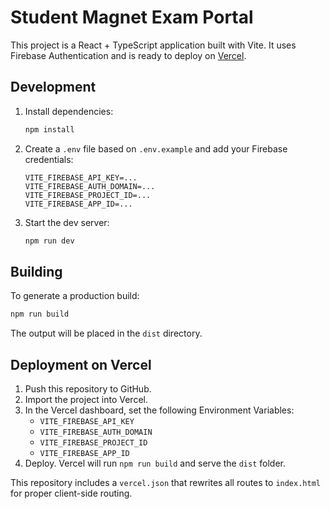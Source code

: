 # Student Magnet Exam Portal

This project is a React + TypeScript application built with Vite. It uses Firebase Authentication and is ready to deploy on [Vercel](https://vercel.com/).

## Development

1. Install dependencies:
   ```bash
   npm install
   ```
2. Create a `.env` file based on `.env.example` and add your Firebase credentials:
   ```
   VITE_FIREBASE_API_KEY=...
   VITE_FIREBASE_AUTH_DOMAIN=...
   VITE_FIREBASE_PROJECT_ID=...
   VITE_FIREBASE_APP_ID=...
   ```
3. Start the dev server:
   ```bash
   npm run dev
   ```

## Building

To generate a production build:

```bash
npm run build
```

The output will be placed in the `dist` directory.

## Deployment on Vercel

1. Push this repository to GitHub.
2. Import the project into Vercel.
3. In the Vercel dashboard, set the following Environment Variables:
   - `VITE_FIREBASE_API_KEY`
   - `VITE_FIREBASE_AUTH_DOMAIN`
   - `VITE_FIREBASE_PROJECT_ID`
   - `VITE_FIREBASE_APP_ID`
4. Deploy. Vercel will run `npm run build` and serve the `dist` folder.

This repository includes a `vercel.json` that rewrites all routes to `index.html` for proper client-side routing.
